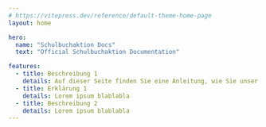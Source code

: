 ```yaml
---
# https://vitepress.dev/reference/default-theme-home-page
layout: home

hero:
  name: "Schulbuchaktion Docs"
  text: "Official Schulbuchaktion Documentation"

features:
  - title: Beschreibung 1
    details: Auf dieser Seite finden Sie eine Anleitung, wie Sie unser Projekt nutzen können
  - title: Erklärung 1
    details: Lorem ipsum blablabla
  - title: Beschreibung 2
    details: Lorem ipsum blablabla
---
```


